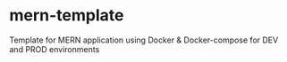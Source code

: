 # mern-template

Template for MERN application using Docker & Docker-compose for DEV and PROD environments

